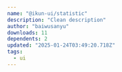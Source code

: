 ```yaml
---
name: "@ikun-ui/statistic"
description: "Clean description"
author: "baiwusanyu"
downloads: 11
dependents: 2
updated: "2025-01-24T03:49:20.718Z"
tags: 
  - ui
---
```

